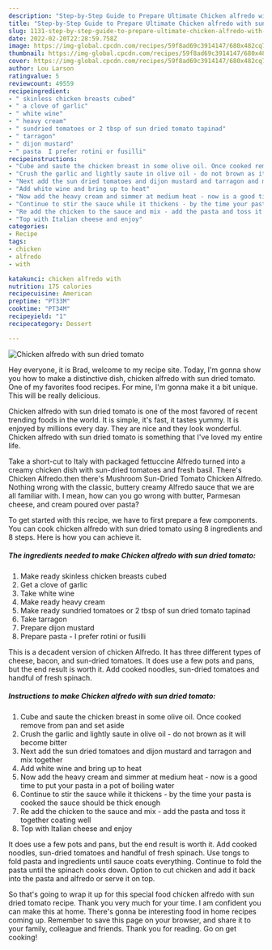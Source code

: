 ```yaml
---
description: "Step-by-Step Guide to Prepare Ultimate Chicken alfredo with sun dried tomato"
title: "Step-by-Step Guide to Prepare Ultimate Chicken alfredo with sun dried tomato"
slug: 1131-step-by-step-guide-to-prepare-ultimate-chicken-alfredo-with-sun-dried-tomato
date: 2022-02-20T22:28:59.758Z
image: https://img-global.cpcdn.com/recipes/59f8ad69c3914147/680x482cq70/chicken-alfredo-with-sun-dried-tomato-recipe-main-photo.jpg
thumbnail: https://img-global.cpcdn.com/recipes/59f8ad69c3914147/680x482cq70/chicken-alfredo-with-sun-dried-tomato-recipe-main-photo.jpg
cover: https://img-global.cpcdn.com/recipes/59f8ad69c3914147/680x482cq70/chicken-alfredo-with-sun-dried-tomato-recipe-main-photo.jpg
author: Lou Larson
ratingvalue: 5
reviewcount: 49559
recipeingredient:
- " skinless chicken breasts cubed"
- " a clove of garlic"
- " white wine"
- " heavy cream"
- " sundried tomatoes or 2 tbsp of sun dried tomato tapinad"
- " tarragon"
- " dijon mustard"
- " pasta  I prefer rotini or fusilli"
recipeinstructions:
- "Cube and saute the chicken breast in some olive oil. Once cooked remove from pan and set aside"
- "Crush the garlic and lightly saute in olive oil - do not brown as it will become bitter"
- "Next add the sun dried tomatoes and dijon mustard and tarragon and mix together"
- "Add white wine and bring up to heat"
- "Now add the heavy cream and simmer at medium heat - now is a good time to put your pasta in a pot of boiling water"
- "Continue to stir the sauce while it thickens - by the time your pasta is cooked the sauce should be thick enough"
- "Re add the chicken to the sauce and mix - add the pasta and toss it together coating well"
- "Top with Italian cheese and enjoy"
categories:
- Recipe
tags:
- chicken
- alfredo
- with

katakunci: chicken alfredo with 
nutrition: 175 calories
recipecuisine: American
preptime: "PT33M"
cooktime: "PT34M"
recipeyield: "1"
recipecategory: Dessert

---
```



![Chicken alfredo with sun dried tomato](https://img-global.cpcdn.com/recipes/59f8ad69c3914147/680x482cq70/chicken-alfredo-with-sun-dried-tomato-recipe-main-photo.jpg)

Hey everyone, it is Brad, welcome to my recipe site. Today, I'm gonna show you how to make a distinctive dish, chicken alfredo with sun dried tomato. One of my favorites food recipes. For mine, I'm gonna make it a bit unique. This will be really delicious.

Chicken alfredo with sun dried tomato is one of the most favored of recent trending foods in the world. It is simple, it's fast, it tastes yummy. It is enjoyed by millions every day. They are nice and they look wonderful. Chicken alfredo with sun dried tomato is something that I've loved my entire life.

Take a short-cut to Italy with packaged fettuccine Alfredo turned into a creamy chicken dish with sun-dried tomatoes and fresh basil. There&#39;s Chicken Alfredo.then there&#39;s Mushroom Sun-Dried Tomato Chicken Alfredo. Nothing wrong with the classic, buttery creamy Alfredo sauce that we are all familiar with. I mean, how can you go wrong with butter, Parmesan cheese, and cream poured over pasta?


To get started with this recipe, we have to first prepare a few components. You can cook chicken alfredo with sun dried tomato using 8 ingredients and 8 steps. Here is how you can achieve it.

<!--inarticleads1-->

##### The ingredients needed to make Chicken alfredo with sun dried tomato:

1. Make ready  skinless chicken breasts cubed
1. Get  a clove of garlic
1. Take  white wine
1. Make ready  heavy cream
1. Make ready  sundried tomatoes or 2 tbsp of sun dried tomato tapinad
1. Take  tarragon
1. Prepare  dijon mustard
1. Prepare  pasta - I prefer rotini or fusilli


This is a decadent version of chicken Alfredo. It has three different types of cheese, bacon, and sun-dried tomatoes. It does use a few pots and pans, but the end result is worth it. Add cooked noodles, sun-dried tomatoes and handful of fresh spinach. 

<!--inarticleads2-->

##### Instructions to make Chicken alfredo with sun dried tomato:

1. Cube and saute the chicken breast in some olive oil. Once cooked remove from pan and set aside
1. Crush the garlic and lightly saute in olive oil - do not brown as it will become bitter
1. Next add the sun dried tomatoes and dijon mustard and tarragon and mix together
1. Add white wine and bring up to heat
1. Now add the heavy cream and simmer at medium heat - now is a good time to put your pasta in a pot of boiling water
1. Continue to stir the sauce while it thickens - by the time your pasta is cooked the sauce should be thick enough
1. Re add the chicken to the sauce and mix - add the pasta and toss it together coating well
1. Top with Italian cheese and enjoy


It does use a few pots and pans, but the end result is worth it. Add cooked noodles, sun-dried tomatoes and handful of fresh spinach. Use tongs to fold pasta and ingredients until sauce coats everything. Continue to fold the pasta until the spinach cooks down. Option to cut chicken and add it back into the pasta and alfredo or serve it on top. 

So that's going to wrap it up for this special food chicken alfredo with sun dried tomato recipe. Thank you very much for your time. I am confident you can make this at home. There's gonna be interesting food in home recipes coming up. Remember to save this page on your browser, and share it to your family, colleague and friends. Thank you for reading. Go on get cooking!
